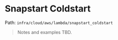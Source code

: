 # Snapstart Coldstart

Path: `infra/cloud/aws/lambda/snapstart_coldstart`

> Notes and examples TBD.
